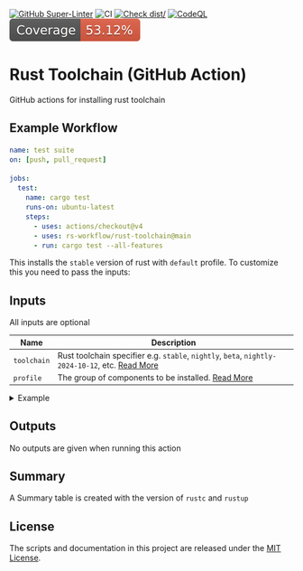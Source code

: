 [![GitHub Super-Linter](https://github.com/rs-workspace/rust-toolchain/actions/workflows/linter.yml/badge.svg)](https://github.com/super-linter/super-linter)
![CI](https://github.com/rs-workspace/rust-toolchain/actions/workflows/ci.yml/badge.svg)
[![Check dist/](https://github.com/rs-workspace/rust-toolchain/actions/workflows/check-dist.yml/badge.svg)](https://github.com/actions/typescript-action/actions/workflows/check-dist.yml)
[![CodeQL](https://github.com/rs-workspace/rust-toolchain/actions/workflows/codeql-analysis.yml/badge.svg)](https://github.com/actions/typescript-action/actions/workflows/codeql-analysis.yml)
[![Coverage](./badges/coverage.svg)](./badges/coverage.svg)

# Rust Toolchain (GitHub Action)

GitHub actions for installing rust toolchain

## Example Workflow

```yml
name: test suite
on: [push, pull_request]

jobs:
  test:
    name: cargo test
    runs-on: ubuntu-latest
    steps:
      - uses: actions/checkout@v4
      - uses: rs-workflow/rust-toolchain@main
      - run: cargo test --all-features
```

This installs the `stable` version of rust with `default` profile. To customize
this you need to pass the inputs:

## Inputs

All inputs are optional

| Name        | Description                                                                                                                                                    |
| ----------- | -------------------------------------------------------------------------------------------------------------------------------------------------------------- |
| `toolchain` | Rust toolchain specifier e.g. `stable`, `nightly`, `beta`, `nightly-2024-10-12`, etc. [Read More](https://rust-lang.github.io/rustup/concepts/toolchains.html) |
| `profile`   | The group of components to be installed. [Read More](https://rust-lang.github.io/rustup/concepts/profiles.html)                                                |

<details>
<summary>Example</summary>

```yaml
name: test suite
on: [push, pull_request]

jobs:
  test:
    name: cargo test
    runs-on: ubuntu-latest
    steps:
      - uses: actions/checkout@v4
      - uses: rs-workflow/rust-toolchain@main
        with:
          toolchain: nightly-2024-10-12
          profile: minimal
      - run: cargo test --all-features
```

For another example see [ci.yml](./.github/workflows/ci.yml)

</details>

## Outputs

No outputs are given when running this action

## Summary

A Summary table is created with the version of `rustc` and `rustup`

## License

The scripts and documentation in this project are released under the
[MIT License](./LICENSE).
